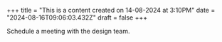 +++
title = "This is a content created on 14-08-2024 at 3:10PM"
date = "2024-08-16T09:06:03.432Z"
draft = false
+++

  Schedule a meeting with the design team.
        